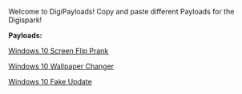 Welcome to DigiPayloads!
Copy and paste different Payloads for the Digispark!

**Payloads:**

[Windows 10 Screen Flip Prank](https://github.com/WifiLANDucky/DigiPayloads/wiki/Digispark-Screen-Flipping-Payload)

[Windows 10 Wallpaper Changer](https://github.com/WifiLANDucky/DigiPayloads/wiki/Windows-10-Wallpaper-Payload)

[Windows 10 Fake Update](https://github.com/WifiLANDucky/DigiPayloads/wiki/Windows-10-Fake-Update)


